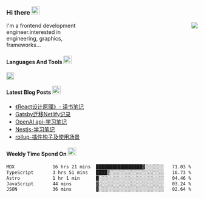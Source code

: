 <!--
**zhaohuanyuu/zhaohuanyuu** is a ✨ _special_ ✨ repository because its `README.md` (this file) appears on your GitHub profile.
-->

### Hi there <img src="https://raw.githubusercontent.com/Tarikul-Islam-Anik/Animated-Fluent-Emojis/master/Emojis/Hand%20gestures/Clapping%20Hands.png" alt="Clapping Hands" width="22" height="22" />

<picture>
  <source media="(prefers-color-scheme: dark)" srcset="https://github-readme-stats.vercel.app/api?username=zhaohuanyuu&count_private=true&show_icons=true&theme=city_lights&hide_title=true">
  <img align="right" src="https://github-readme-stats.vercel.app/api?username=zhaohuanyuu&count_private=true&show_icons=true&hide_title=true">
</picture>

<p align="left" style="width:40%">I'm a frontend development engineer.interested in engineering, graphics, frameworks...</p>

#### Languages And Tools <img src="https://raw.githubusercontent.com/Tarikul-Islam-Anik/Animated-Fluent-Emojis/master/Emojis/Activities/Sparkles.png" alt="Sparkles" width="22" height="22" />

<img align="left" height="20" src="https://skillicons.dev/icons?i=js,ts,rust,nodejs,react,solidjs,vue,gatsby,astro,nextjs" />

</br>

#### Latest Blog Posts <img src="https://raw.githubusercontent.com/Tarikul-Islam-Anik/Animated-Fluent-Emojis/master/Emojis/Objects/Card%20File%20Box.png" alt="Card File Box" width="22" height="22" />
<!-- BLOG-POST-LIST:START -->
- [《React设计原理》- 读书笔记](https://auu.zone/post/react-design)
- [Gatsby迁移Netlify记录](https://auu.zone/post/cloud-unit)
- [OpenAI api-学习笔记](https://auu.zone/post/openai-note)
- [Nestjs-学习笔记](https://auu.zone/post/nest-basic)
- [rollup-插件钩子及使用场景](https://auu.zone/post/rollup-plugin)
<!-- BLOG-POST-LIST:END -->

#### Weekly Time Spend On <img src="https://raw.githubusercontent.com/Tarikul-Islam-Anik/Animated-Fluent-Emojis/master/Emojis/Objects/Calendar.png" alt="Calendar" width="22" height="22" />
<!--START_SECTION:waka-->

```txt
MDX              16 hrs 21 mins  █████████████████▓░░░░░░░   71.03 %
TypeScript       3 hrs 51 mins   ████▒░░░░░░░░░░░░░░░░░░░░   16.73 %
Astro            1 hr 1 min      █░░░░░░░░░░░░░░░░░░░░░░░░   04.46 %
JavaScript       44 mins         ▓░░░░░░░░░░░░░░░░░░░░░░░░   03.24 %
JSON             36 mins         ▓░░░░░░░░░░░░░░░░░░░░░░░░   02.64 %
```

<!--END_SECTION:waka-->
